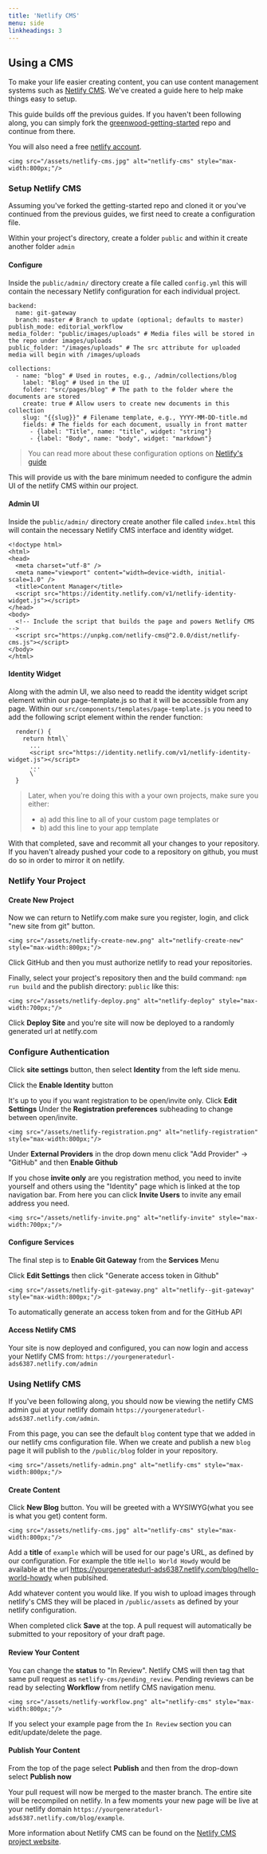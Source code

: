 ```yaml
---
title: 'Netlify CMS'
menu: side
linkheadings: 3
---
```


## Using a CMS

To make your life easier creating content, you can use content management systems such as [Netlify CMS](https://www.netlifycms.org/).  We've created a guide here to help make things easy to setup.

This guide builds off the previous guides. If you haven't been following along, you can simply fork the [greenwood-getting-started](https://github.com/ProjectEvergreen/greenwood-getting-started) repo and continue from there.

You will also need a free [netlify account](www.netlify.com).

```render
<img src="/assets/netlify-cms.jpg" alt="netlify-cms" style="max-width:800px;"/>
```

### Setup Netlify CMS

Assuming you've forked the getting-started repo and cloned it or you've continued from the previous guides, we first need to create a configuration file.

Within your project's directory, create a folder `public` and within it create another folder `admin`

#### Configure

Inside the `public/admin/` directory create a file called `config.yml` this will contain the necessary Netlify configuration for each individual project.

```render yaml
backend:
  name: git-gateway
  branch: master # Branch to update (optional; defaults to master)
publish_mode: editorial_workflow
media_folder: "public/images/uploads" # Media files will be stored in the repo under images/uploads
public_folder: "/images/uploads" # The src attribute for uploaded media will begin with /images/uploads

collections:
  - name: "blog" # Used in routes, e.g., /admin/collections/blog
    label: "Blog" # Used in the UI
    folder: "src/pages/blog" # The path to the folder where the documents are stored
    create: true # Allow users to create new documents in this collection
    slug: "{{slug}}" # Filename template, e.g., YYYY-MM-DD-title.md
    fields: # The fields for each document, usually in front matter
      - {label: "Title", name: "title", widget: "string"}
      - {label: "Body", name: "body", widget: "markdown"}
```
> You can read more about these configuration options on [Netlify's guide](https://www.netlifycms.org/docs/add-to-your-site/#configuration)

This will provide us with the bare minimum needed to configure the admin UI of the netlify CMS within our project.


#### Admin UI

Inside the `public/admin/` directory create another file called `index.html` this will contain the necessary Netlify CMS interface and identity widget.

```render html
<!doctype html>
<html>
<head>
  <meta charset="utf-8" />
  <meta name="viewport" content="width=device-width, initial-scale=1.0" />
  <title>Content Manager</title>
  <script src="https://identity.netlify.com/v1/netlify-identity-widget.js"></script>
</head>
<body>
  <!-- Include the script that builds the page and powers Netlify CMS -->
  <script src="https://unpkg.com/netlify-cms@^2.0.0/dist/netlify-cms.js"></script>
</body>
</html>

```

#### Identity Widget

Along with the admin UI, we also need to readd the identity widget script element within our page-template.js so that it will be accessible from any page.  Within our `src/components/templates/page-template.js` you need to add the following script element within the render function:

```render javascript
  render() {
    return html\`
      ...
      <script src="https://identity.netlify.com/v1/netlify-identity-widget.js"></script>
      ...
      \`
  }
```

> Later, when you're doing this with a your own projects, make sure you either:
>* a) add this line to all of your custom page templates or
>* b) add this line to your app template

With that completed, save and recommit all your changes to your repository. If you haven't already pushed your code to a repository on github, you must do so in order to mirror it on netlify.

### Netlify Your Project


#### Create New Project

Now we can return to Netlify.com make sure you register, login, and click "new site from git" button.

```render
<img src="/assets/netlify-create-new.png" alt="netlify-create-new" style="max-width:800px;"/>
```

Click GitHub and then you must authorize netlify to read your repositories.

Finally, select your project's repository then and the build command: `npm run build` and the publish directory: `public` like this:

```render
<img src="/assets/netlify-deploy.png" alt="netlify-deploy" style="max-width:700px;"/>
```

Click **Deploy Site** and you're site will now be deployed to a randomly generated url at netlfy.com

### Configure Authentication

Click **site settings** button, then select **Identity** from the left side menu.

Click the **Enable Identity** button

It's up to you if you want registration to be open/invite only.  Click **Edit Settings** Under the **Registration preferences** subheading to change between open/invite.

```render
<img src="/assets/netlify-registration.png" alt="netlify-registration" style="max-width:800px;"/>
```

Under **External Providers** in the drop down menu click "Add Provider" -> "GitHub" and then **Enable Github**

If you chose **invite only** are you registration method, you need to invite yourself and others using the "Identity" page which is linked at the top navigation bar. From here you can click **Invite Users** to invite any email address you need.

```render
<img src="/assets/netlify-invite.png" alt="netlify-invite" style="max-width:700px;"/>
```

#### Configure Services

The final step is to **Enable Git Gateway** from the **Services** Menu

Click **Edit Settings** then click "Generate access token in Github"

```render
<img src="/assets/netlify-git-gateway.png" alt="netlify--git-gateway" style="max-width:800px;"/>
```

To automatically generate an access token from and for the GitHub API

#### Access Netlify CMS

Your site is now deployed and configured, you can now login and access your Netlify CMS from:
 `https://yourgeneratedurl-ads6387.netlify.com/admin`

### Using Netlify CMS

If you've been following along, you should now be viewing the netlify CMS admin gui at your netlify domain `https://yourgeneratedurl-ads6387.netlify.com/admin`.

From this page, you can see the default `blog` content type that we added in our netlify cms configuration file. When we create and publish a new `blog` page it will publish to the `/public/blog` folder in your repository.

```render
<img src="/assets/netlify-admin.png" alt="netlify-cms" style="max-width:800px;"/>
```
#### Create Content

Click **New Blog** button. You will be greeted with a WYSIWYG(what you see is what you get) content form.

```render
<img src="/assets/netlify-cms.jpg" alt="netlify-cms" style="max-width:800px;"/>
```

Add a **title** of `example` which will be used for our page's URL, as defined by our configuration. For example the title `Hello World Howdy` would be available at the url https://yourgeneratedurl-ads6387.netlify.com/blog/hello-world-howdy when publsihed.

Add whatever content you would like.  If you wish to upload images through netlify's CMS they will be placed in `/public/assets` as defined by your netlify configuration.

When completed click **Save** at the top.  A pull request will automatically be submitted to your repository of your draft page.

#### Review Your Content

You can change the **status** to "In Review". Netlify CMS will then tag that same pull request as `netlify-cms/pending_review`.  Pending reviews can be read by selecting **Workflow** from netlify CMS navigation menu.

```render
<img src="/assets/netlify-workflow.png" alt="netlify-cms" style="max-width:800px;"/>
```

If you select your example page from the `In Review` section you can edit/update/delete the page.

#### Publish Your Content

From the top of the page select **Publish** and then from the drop-down select **Publish now**

Your pull request will now be merged to the master branch. The entire site will be recompiled on netlify. In a few moments your new page will be live at your netlify domain `https://yourgeneratedurl-ads6387.netlify.com/blog/example`.

More information about Netlify CMS can be found on the [Netlify CMS project website](https://www.netlifycms.org/).
